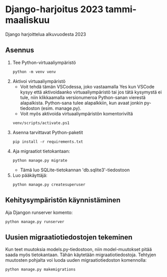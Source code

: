 # Django-harjoitus 2023 tammi-maaliskuu
Django harjoittelua alkuvuodesta 2023


## Asennus
1. Tee Python-virtuaaliympäristö
   ```
   python -m venv venv
   ```
2. Aktivoi virtuaaliympäristö
   - Voit tehdä tämän VSCodessa, joko vastaamalla Yes kun VSCode kysyy että aktivoidaanko virtuaaliympäristö tai jos tätä kysymystä ei
   tule, niin klikkaamalla versionumeroa Python-sanan vierestä
   alapalkista. Python-sana tulee alapalkkiin, kun avaat jonkin
   py-tiedoston (esim. manage.py).
    - Voit myös aktivoida virtuaaliympäristön komentoriviltä
    ```
    venv/scripts/activate.ps1
    ```
3. Asenna tarvittavat Python-paketit
    ```
    pip install -r requirements.txt
    ```
4. Aja migraatiot tietokantaan:
    ```
    python manage.py migrate
    ```
    - Tämä luo SQLite-tietokannan
    'db.sqlite3'-tiedostoon
5. Luo pääkäyttäjä:
    ```
    python manage.py createsuperuser
    ```

## Kehitysympäristön käynnistäminen

Aja Djangon runserver komento:
```
python manage.py runserver
```

## Uusien migraatiotiedostojen tekeminen

Kun teet muutoksia models.py-tiedostoon, niin model-muutokset pitää saada myös tietokantaan. Tähän käytetään migraatiotiedostoja. Tehtyjen muutosten pohjalta voi luoda uuden migraatiotiedoston komennolla:
```
python manage.py makemigrations
```
